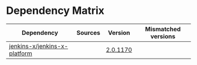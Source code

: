# Dependency Matrix

Dependency | Sources | Version | Mismatched versions
---------- | ------- | ------- | -------------------
[jenkins-x/jenkins-x-platform](https://github.com/jenkins-x/jenkins-x-platform.git) |  | [2.0.1170](https://github.com/jenkins-x/jenkins-x-platform/releases/tag/v2.0.1170) | 
